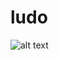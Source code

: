 # ludo


![alt text](https://github.com/parvatsapkota/ludo.github.io/Images/youtubecapture.PNG?raw=true)
